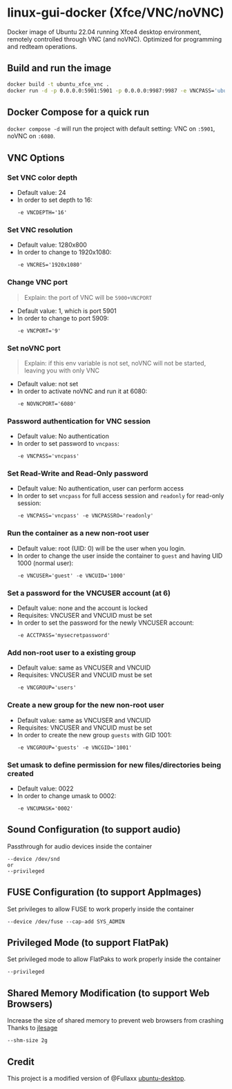 # linux-gui-docker (Xfce/VNC/noVNC)

Docker image of Ubuntu 22.04 running Xfce4 desktop environment, remotely controlled through VNC (and noVNC). Optimized for programming and redteam operations.

## Build and run the image
```bash
docker build -t ubuntu_xfce_vnc .
docker run -d -p 0.0.0.0:5901:5901 -p 0.0.0.0:9987:9987 -e VNCPASS='ubuntupass' -e VNCRES='1920x1080' -e NOVNCPORT='9987' --shm-size 2g ubuntu_xfce_vnc
```

## Docker Compose for a quick run
`docker compose -d` will run the project with default setting: VNC on `:5901`, noVNC on `:6080`.

## VNC Options
### Set VNC color depth
- Default value: 24
- In order to set depth to 16:
    ```
    -e VNCDEPTH='16'
    ```

### Set VNC resolution
- Default value: 1280x800
- In order to change to 1920x1080:
    ```
    -e VNCRES='1920x1080'
    ```

### Change VNC port
> Explain: the port of VNC will be `5900+VNCPORT`
- Default value: 1, which is port 5901
- In order to change to port 5909:
    ```
    -e VNCPORT='9'
    ```

### Set noVNC port
> Explain: if this env variable is not set, noVNC will not be started, leaving you with only VNC
- Default value: not set
- In order to activate noVNC and run it at 6080:
    ```
    -e NOVNCPORT='6080'
    ```

### Password authentication for VNC session
- Default value: No authentication
- In order to set password to `vncpass`:
    ```
    -e VNCPASS='vncpass'
    ```

### Set Read-Write and Read-Only password
- Default value: No authentication, user can perform access
- In order to set `vncpass` for full access session and `readonly` for read-only session:
    ```
    -e VNCPASS='vncpass' -e VNCPASSRO='readonly'
    ```

### Run the container as a new non-root user
- Default value: root (UID: 0) will be the user when you login.
- In order to change the user inside the container to `guest` and having UID 1000 (normal user):
    ```
    -e VNCUSER='guest' -e VNCUID='1000'
    ```

### Set a password for the VNCUSER account (at 6)
- Default value: none and the account is locked
- Requisites: VNCUSER and VNCUID must be set
- In order to set the password for the newly VNCUSER account:
    ```
    -e ACCTPASS='mysecretpassword'
    ```

### Add non-root user to a existing group
- Default value: same as VNCUSER and VNCUID
- Requisites: VNCUSER and VNCUID must be set
    ```
    -e VNCGROUP='users'
    ```

### Create a new group for the new non-root user
- Default value: same as VNCUSER and VNCUID
- Requisites: VNCUSER and VNCUID must be set
- In order to create the new group `guests` with GID 1001:
    ```
    -e VNCGROUP='guests' -e VNCGID='1001'
    ```

### Set umask to define permission for new files/directories being created
- Default value: 0022
- In order to change umask to 0002:
    ```
    -e VNCUMASK='0002'
    ```

## Sound Configuration (to support audio)
Passthrough for audio devices inside the container
```
--device /dev/snd
or
--privileged
```

## FUSE Configuration (to support AppImages)
Set privileges to allow FUSE to work properly inside the container
```
--device /dev/fuse --cap-add SYS_ADMIN
```

## Privileged Mode (to support FlatPak)
Set privileged mode to allow FlatPaks to work properly inside the container
```
--privileged
```

## Shared Memory Modification (to support Web Browsers)
Increase the size of shared memory to prevent web browsers from crashing \
Thanks to [jlesage](https://hub.docker.com/r/jlesage/firefox/#increasing-shared-memory-size)
```
--shm-size 2g
```

## Credit
This project is a modified version of @Fullaxx [ubuntu-desktop](https://github.com/Fullaxx/ubuntu-desktop).